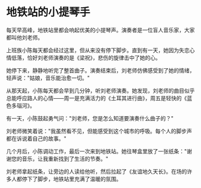 # 地铁站的小提琴手

每天早高峰，地铁站里都会响起优美的小提琴声。演奏者是一位盲人音乐家，大家都叫他刘老师。

上班族小陈每天都会经过这里，但从来没有停下脚步。直到有一天，她因为失恋心情低落，恰好刘老师演奏的是《梁祝》，悲伤的旋律击中了她的心。

她停下来，静静地听完了整首曲子。演奏结束后，刘老师仿佛感受到了她的情绪，轻声说："姑娘，音乐能治愈一切。"

从那天起，小陈每天都会早到几分钟，听刘老师演奏。她发现，刘老师的曲目似乎总能呼应路人的心情——周一是充满活力的《土耳其进行曲》，周五是轻快的《蓝色多瑙河》。

有一天，小陈鼓起勇气问："刘老师，您是怎么知道要演奏什么曲子的？"

刘老师微笑着说："我虽然看不见，但能感受到这个城市的呼吸。每个人的脚步声都在诉说着自己的故事。"

几个月后，小陈调动工作，最后一次来到地铁站。她往琴盒里放了一张纸条："谢谢您的音乐，让我重新找到了生活的节奏。"

刘老师拿起纸条，让旁边的人读给他听，然后拉起了《友谊地久天长》。在场的许多人都停下了脚步，地铁站里充满了温暖的氛围。